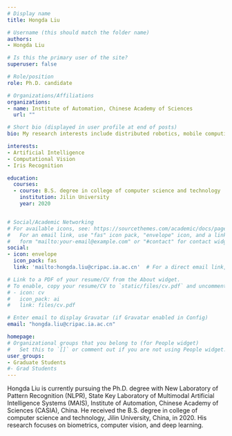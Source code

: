 ```yaml
---
# Display name
title: Hongda Liu

# Username (this should match the folder name)
authors:
- Hongda Liu

# Is this the primary user of the site?
superuser: false

# Role/position
role: Ph.D. candidate

# Organizations/Affiliations
organizations:
- name: Institute of Automation, Chinese Academy of Sciences
  url: ""

# Short bio (displayed in user profile at end of posts)
bio: My research interests include distributed robotics, mobile computing and programmable matter.

interests:
- Artificial Intelligence
- Computational Vision
- Iris Recognition

education:
  courses:
  - course: B.S. degree in college of computer science and technology
    institution: Jilin University
    year: 2020


# Social/Academic Networking
# For available icons, see: https://sourcethemes.com/academic/docs/page-builder/#icons
#   For an email link, use "fas" icon pack, "envelope" icon, and a link in the
#   form "mailto:your-email@example.com" or "#contact" for contact widget.
social:
- icon: envelope
  icon_pack: fas
  link: 'mailto:hongda.liu@cripac.ia.ac.cn'  # For a direct email link, use "mailto:test@example.org".

# Link to a PDF of your resume/CV from the About widget.
# To enable, copy your resume/CV to `static/files/cv.pdf` and uncomment the lines below.
# - icon: cv
#   icon_pack: ai
#   link: files/cv.pdf

# Enter email to display Gravatar (if Gravatar enabled in Config)
email: "hongda.liu@cripac.ia.ac.cn"

homepage:
# Organizational groups that you belong to (for People widget)
#   Set this to `[]` or comment out if you are not using People widget.
user_groups:
- Graduate Students
#- Grad Students
---
```

Hongda Liu is currently pursuing the Ph.D. degree with New Laboratory of Pattern Recognition (NLPR), State Key Laboratory of Multimodal Artificial Intelligence Systems (MAIS), Institute of Automation, Chinese Academy of Sciences (CASIA), China. He received the B.S. degree in college of computer science and technology, Jilin University, China, in 2020. His research focuses on biometrics, computer vision, and deep learning.